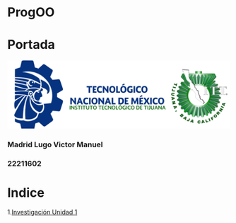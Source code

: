 # ProgOO
# Portada
![](./ParadigmaOO/img/TecNM-ITT-sgc-2018-color-scaled-e1646127126124-1536x469.jpg "logo tec")
### Madrid Lugo Victor Manuel
### 22211602
# Indice
1.[Investigación Unidad 1](./ParadigmaOO/ar.md)
